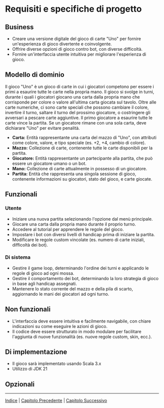 # Requisiti e specifiche di progetto

## Business

- Creare una versione digitale del gioco di carte "Uno" per fornire un'esperienza di gioco divertente e coinvolgente.
- Offrire diverse opzioni di gioco contro bot, con diverse difficoltà.
- Fornire un'interfaccia utente intuitiva per migliorare l'esperienza di gioco.

## Modello di dominio

Il gioco "Uno" è un gioco di carte in cui i giocatori competono per essere i primi a esaurire tutte le carte nella propria mano. 
Il gioco si svolge in turni, durante i quali i giocatori giocano una carta dalla propria mano che corrisponde per colore o valore 
all'ultima carta giocata sul tavolo. Oltre alle carte numeriche, ci sono carte speciali che possono cambiare il colore, invertire 
il turno, saltare il turno del prossimo giocatore, o costringere gli avversari a pescare carte aggiuntive. Il primo giocatore a 
esaurire tutte le carte vince la partita. Se un giocatore rimane con una sola carta, deve dichiarare "Uno" per evitare penalità.

- **Carta:** Entità rappresentante una carta del mazzo di "Uno", con attributi come colore, valore, e tipo speciale (es. +2, +4, cambio di colore).
- **Mazzo:** Collezione di carte, contenente tutte le carte disponibili per la partita.
- **Giocatore:** Entità rappresentante un partecipante alla partita, che può essere un giocatore umano o un bot.
- **Mano:** Collezione di carte attualmente in possesso di un giocatore.
- **Partita:** Entità che rappresenta una singola sessione di gioco, contenente informazioni su giocatori, stato del gioco, e carte giocate.

## Funzionali



### Utente

- Iniziare una nuova partita selezionando l'opzione dal menù principale.
- Giocare una carta dalla propria mano durante il proprio turno.
- Accedere al tutorial per apprendere le regole del gioco.
- Impostare i bot con diversi livelli di handicap prima di iniziare la partita.
- Modificare le regole custom vincolate (es. numero di carte iniziali, difficoltà dei bot).

### Di sistema

- Gestire il game loop, determinando l'ordine dei turni e applicando le regole di gioco ad ogni mossa.
- Gestire il comportamento dei bot, determinando la loro strategia di gioco in base agli handicap assegnati.
- Mantenere lo stato corrente del mazzo e della pila di scarto, aggiornando le mani dei giocatori ad ogni turno.

## Non funzionali

- L'interfaccia deve essere intuitiva e facilmente navigabile, con chiare indicazioni su come eseguire le azioni di gioco.
- Il codice deve essere strutturato in modo modulare per facilitare l'aggiunta di nuove funzionalità (es. nuove regole custom, skin, ecc.).

## Di implementazione

- Il gioco sarà implementato usando Scala 3.x
- Utilizzo di JDK 21

## Opzionali



---

[Indice](../index.md) | [Capitolo Precedente](./2-Processo.md) | [Capitolo Successivo](./4-Design-architetturale.md)